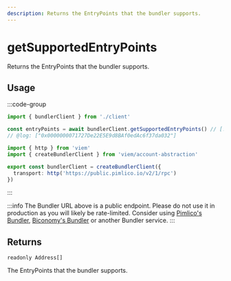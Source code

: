 ```yaml
---
description: Returns the EntryPoints that the bundler supports.
---
```


# getSupportedEntryPoints

Returns the EntryPoints that the bundler supports.

## Usage

:::code-group

```ts twoslash [example.ts]
import { bundlerClient } from './client'

const entryPoints = await bundlerClient.getSupportedEntryPoints() // [!code focus:99]
// @log: ["0x0000000071727De22E5E9d8BAf0edAc6f37da032"]
```

```ts twoslash [client.ts] filename="client.ts"
import { http } from 'viem'
import { createBundlerClient } from 'viem/account-abstraction'

export const bundlerClient = createBundlerClient({
  transport: http('https://public.pimlico.io/v2/1/rpc')
})
```

:::

:::info
The Bundler URL above is a public endpoint. Please do not use it in production as you will likely be rate-limited. Consider using [Pimlico's Bundler](https://www.pimlico.io), [Biconomy's Bundler](https://www.biconomy.io/) or another Bundler service.
:::

## Returns

`readonly Address[]`

The EntryPoints that the bundler supports.
